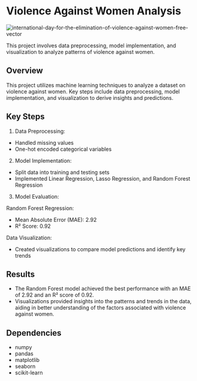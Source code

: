
# Violence Against Women Analysis

![international-day-for-the-elimination-of-violence-against-women-free-vector](https://github.com/Fahma623/Violence-Against-Women-Analysis/assets/62518284/76a29752-a83e-4622-b1c5-402963a108d1)


This project involves data preprocessing, model implementation, and visualization to analyze patterns of violence against women.


## Overview

This project utilizes machine learning techniques to analyze a dataset on violence against women. Key steps include data preprocessing, model implementation, and visualization to derive insights and predictions.
## Key Steps

1. Data Preprocessing:

* Handled missing values
* One-hot encoded categorical variables

2. Model Implementation:

* Split data into training and testing sets
* Implemented Linear Regression, Lasso Regression, and Random Forest Regression

3. Model Evaluation:

Random Forest Regression:

* Mean Absolute Error (MAE): 2.92
* R² Score: 0.92

Data Visualization:

* Created visualizations to compare model predictions and identify key trends
## Results

* The Random Forest model achieved the best performance with an MAE of 2.92 and an R² score of 0.92.
* Visualizations provided insights into the patterns and trends in the data, aiding in better understanding of the factors associated with violence against women.
## Dependencies

* numpy
* pandas
* matplotlib
* seaborn
* scikit-learn
